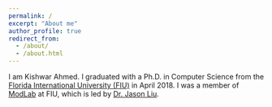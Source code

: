 ```yaml
---
permalink: /
excerpt: "About me"
author_profile: true
redirect_from: 
  - /about/
  - /about.html
---
```


I am Kishwar Ahmed. I graduated with a Ph.D. in Computer Science from
the [Florida International University (FIU)](https://www.cis.fiu.edu)
in April 2018. I was a member of
[ModLab](https://people.cis.fiu.edu/liux/research) at FIU, which is
led by [Dr. Jason Liu](https://people.cis.fiu.edu/liux/).


